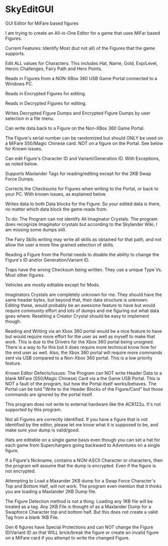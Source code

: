 # SkyEditGUI
GUI Editor for MiFare based figures

I am trying to create an All-in-One Editor for a game that uses MiFar based Figures.

Current Features:
Identify Most (but not all) of the Figures that the game supports.

Edit ALL values for Characters. This includes Hat, Name, Gold, Exp/Level, Heroic Challenges, Fairy Path and Hero Points.

Reads in Figures from a NON-XBox 360 USB Game Portal connected to a Windows PC.

Reads in Encrypted Figures for editing.

Reads in Decrypted Figures for editing.

Writes Decrypted Figure Dumps and Encrypted Figure Dumps by user selection in a file menu.

Can write data back to a Figure on the Non-XBox 360 Game Portal.

The Figure's serial number can be randomized but should ONLY be used on a MiFare S50/Magic Chinese card. NOT on a figure on the Portal. See below for Known issues.

Can edit Figure's Character ID and Variant/Generation ID. With Exceptions, as noted below.

Supports Maxlander Tags for reading/editing except for the 2KB Swap Force Dumps.

Corrects the Checksums for Figures when writing to the Portal, or back to your PC.  With known issues, as explained below.

Writes data to both Data blocks for the Figure. So your edited data is there, no matter which data block the game reads from.


To do:
The Program can not identify All Imaginator Crystals. The program does recognize Imaginator crystals but according to the Skylander Wiki, I am missing some dumps still.

The Fairy Skills writing may write all skills as obtained for that path, and not allow the user a more fine grained selection of skills.

Reading a Figure from the Portal needs to disable the ability to change the Figure's ID and/or Generation/Variant ID.

Traps have the wrong Checksum being written.  They use a unique Type Vs. Most other figures.

Vehicles are mostly editable except for Mods.

Imaginators Crystals are completely unknown for me. They should have the same header bytes, but beyond that, their data structure is unknown. Editing these, would probably be an awesome feature to have but would require community effort and lots of dumps and me figuring out what data goes where. Resetting a Creator Crystal should be easy to implement though.

Reading and Writing via an Xbox 360 portal would be a nice feature to have but would require more effort for the user as well as myself to make that work. This is due to the Drivers for the Xbox 360 portal being unsigned. There is a way to fix this but it does require more technical know how for the end user as well. Also, the Xbox 360 portal will require more commands sent via USB compared to a Non-Xbox 360 portal. This is a low priority feature.


Known Editor Defects/issues:
The Program can NOT write Header Data to a blank MiFare (S50/Magic Chinese) Card via a the Game USB Portal. This is NOT a fault of the program, but how the Portal itself works/behaves. The Portal can be told "Write to the Header Blocks of the Figure/Card" but those commands are ignored by the portal itself.

This program does not write to external hardware like the ACR122u. It's not supported by this program.

Not all Figures are correctly identified. If you have a figure that is not identified by the editor, please let me know what it is supposed to be, and make sure your dump is valid/good.

Hats are editable on a single game basis even though you can set a hat for each game from Superchargers going backward to Adventures on a single figure.

If a Figure's Nickname, contains a NON-ASCII Character or characters, then the program will assume that the dump is encrypted. Even if the figure is not encrypted.

Attempting to Load a Maxander 2KB dump for a Swap Force Character's Top and Bottom Half, will not work. The program even mention that it thinks you are loading a Maxlander 2KB Dump file.

The Figure Detection method is not a thing. Loading any 1KB file will be treated as a tag. Any 2KB File is thought of as a Maxlander Dump for a Swapforce Character top and bottom half. But this does not create a valid Tag from a blank 1KB File.

Gen 6 figures have Special Protections and can NOT change the Figure ID/Variant ID as that WILL brick/break the figure or create an invalid figure on a MiFare card if you attempt to write the changed Figure.
